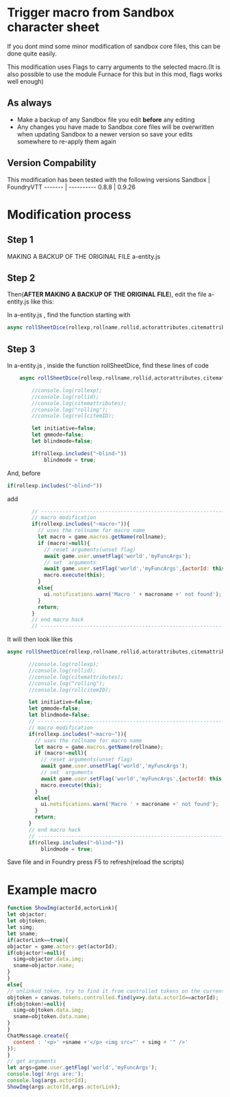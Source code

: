 # Trigger macro from Sandbox character sheet
If you dont mind some minor modification of sandbox core files, this can be done quite easily.

This modification uses Flags to carry arguments to the selected macro.(It is also possible to use the module Furnace for this but in this mod, flags works well enough)


## As always
* Make a backup of any Sandbox file you edit __**before**__ any editing
* Any changes you have made to Sandbox core files will be overwritten when updating Sandbox to a newer version so save your edits somewhere to re-apply them again 

## Version Compability
This modification has been tested with the following versions
Sandbox  | FoundryVTT
-------  | ----------
0.8.8    | 0.9.26



# Modification process
## Step 1
MAKING A BACKUP OF THE ORIGINAL FILE a-entity.js
## Step 2
Then(**AFTER MAKING A BACKUP OF THE ORIGINAL FILE**), edit the file a-entity.js like this:

In a-entity.js , find the function starting with 
``` javascript 
async rollSheetDice(rollexp,rollname,rollid,actorattributes,citemattributes,number=1,target=null)
```
## Step 3
In a-entity.js , inside the function rollSheetDice, find these lines of code
``` javascript
    async rollSheetDice(rollexp,rollname,rollid,actorattributes,citemattributes,number=1,target=null,rollcitemID = null){

        //console.log(rollexp);
        //console.log(rollid);
        //console.log(citemattributes);
        //console.log("rolling");
        //console.log(rollcitemID);

        let initiative=false;
        let gmmode=false;
        let blindmode=false;

        if(rollexp.includes("~blind~"))
            blindmode = true;
```

And, before 
```javascript
if(rollexp.includes("~blind~"))
 ```
add
```javascript
        // ----------------------------------------------------------------
        // macro modification
        if(rollexp.includes("~macro~")){
          // uses the rollname for macro name
          let macro = game.macros.getName(rollname);  
          if (macro!=null){                  
            // reset arguments(unset flag)
            await game.user.unsetFlag('world','myFuncArgs');
            // set  arguments
            await game.user.setFlag('world','myFuncArgs',{actorId: this._id, actorLink: this.data.token.actorLink})
            macro.execute(this);
          }
          else{
            ui.notifications.warn('Macro ' + macroname +' not found');
          }
          return;
        }
        // end macro hack
        // ----------------------------------------------------------------
 ```
 It will then look like this
 
 ``` javascript
async rollSheetDice(rollexp,rollname,rollid,actorattributes,citemattributes,number=1,target=null,rollcitemID = null){

        //console.log(rollexp);
        //console.log(rollid);
        //console.log(citemattributes);
        //console.log("rolling");
        //console.log(rollcitemID);

        let initiative=false;
        let gmmode=false;
        let blindmode=false;
        // ----------------------------------------------------------------
        // macro modification
        if(rollexp.includes("~macro~")){
          // uses the rollname for macro name
          let macro = game.macros.getName(rollname);  
          if (macro!=null){                  
            // reset arguments(unset flag)
            await game.user.unsetFlag('world','myFuncArgs');
            // set  arguments
            await game.user.setFlag('world','myFuncArgs',{actorId: this._id, actorLink: this.data.token.actorLink})
            macro.execute(this);
          }
          else{
            ui.notifications.warn('Macro ' + macroname +' not found');
          }
          return;
        }
        // end macro hack
        // ----------------------------------------------------------------
        if(rollexp.includes("~blind~"))
            blindmode = true;
```
 Save file and in Foundry press F5 to refresh(reload the scripts)
 
 # Example macro
  ``` javascript
 function ShowImg(actorId,actorLink){
let objactor;
let objtoken; 
let simg;
let sname;
if(actorLink==true){
  objactor = game.actors.get(actorId);
  if(objactor!=null){
    simg=objactor.data.img;
    sname=objactor.name;         
  }
}
else{        
  // unlinked token, try to find it from controlled tokens on the current scene       
  objtoken = canvas.tokens.controlled.find(y=>y.data.actorId==actorId);
  if(objtoken!=null){
    simg=objtoken.data.img;
    sname=objtoken.data.name;
  }           
}
ChatMessage.create({
    content : '<p>' +sname +'</p> <img src="' + simg + '" />'
  });
}
// get arguments
let args=game.user.getFlag('world','myFuncArgs');
console.log('Args are:');
console.log(args.actorId);
ShowImg(args.actorId,args.actorLink);
```
 
 
